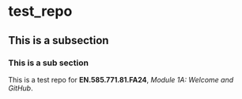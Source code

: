 # test_repo
## This is a subsection
### This is a sub section

This is a test repo for **EN.585.771.81.FA24**, *Module 1A: Welcome and GitHub*. 
